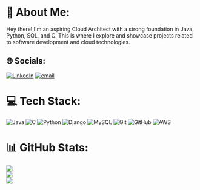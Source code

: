 # 💫 About Me:
Hey there! I'm an aspiring Cloud Architect with a strong foundation in Java, Python, SQL, and C. This is where I explore and showcase projects related to software development and cloud technologies.


## 🌐 Socials:
[![LinkedIn](https://img.shields.io/badge/LinkedIn-%230077B5.svg?logo=linkedin&logoColor=white)](www.linkedin.com/in/shibansh-behera-b38a77317) [![email](https://img.shields.io/badge/Email-D14836?logo=gmail&logoColor=white)](mailto:2794shibanshbehera@gmail.com) 

# 💻 Tech Stack:
![Java](https://img.shields.io/badge/java-%23ED8B00.svg?style=for-the-badge&logo=openjdk&logoColor=white) ![C](https://img.shields.io/badge/c-%2300599C.svg?style=for-the-badge&logo=c&logoColor=white) ![Python](https://img.shields.io/badge/python-3670A0?style=for-the-badge&logo=python&logoColor=ffdd54) ![Django](https://img.shields.io/badge/django-%23092E20.svg?style=for-the-badge&logo=django&logoColor=white) ![MySQL](https://img.shields.io/badge/mysql-4479A1.svg?style=for-the-badge&logo=mysql&logoColor=white) ![Git](https://img.shields.io/badge/git-%23F05033.svg?style=for-the-badge&logo=git&logoColor=white) ![GitHub](https://img.shields.io/badge/github-%23121011.svg?style=for-the-badge&logo=github&logoColor=white) ![AWS](https://img.shields.io/badge/AWS-%23FF9900.svg?style=for-the-badge&logo=amazonwebservices&logoColor=white)
# 📊 GitHub Stats:
![](https://github-readme-stats.vercel.app/api?username=Shibansh-Behera&theme=dark&hide_border=true&include_all_commits=false&count_private=false)<br/>
![](https://nirzak-streak-stats.vercel.app/?user=Shibansh-Behera&theme=dark&hide_border=true)<br/>
![](https://github-readme-stats.vercel.app/api/top-langs/?username=Shibansh-Behera&theme=dark&hide_border=true&include_all_commits=false&count_private=false&layout=compact)

<!-- Proudly created with GPRM ( https://gprm.itsvg.in ) -->
